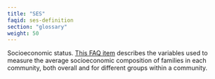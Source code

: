 ```yaml
---
title: "SES"
faqid: ses-definition
section: "glossary" 
weight: 50
---
```

Socioeconomic status. <a href="/help-faq/#ses-measured" data-scroll-target="ses-measured" class="scroll-to-section">This FAQ item</a> describes the variables used to measure the average socioeconomic composition of families in each community, both overall and for different groups within a community. 